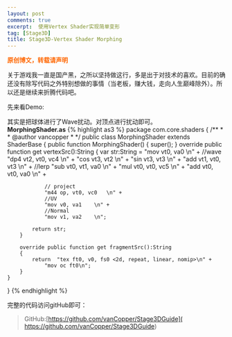 ```yaml
---
layout: post
comments: true
excerpt:  使用Vertex Shader实现简单变形
tag: [Stage3D]
title: Stage3D-Vertex Shader Morphing
---
```

<span style="color: #ff6600;"><strong>原创博文，转载请声明</strong></span>

关于游戏我一直是国产黑，之所以坚持做这行，多是出于对技术的喜欢。目前的确还没有除写代码之外特别想做的事情（当老板，赚大钱，走向人生巅峰除外）。所以还是继续来折腾代码吧。

先来看Demo:

<div id="flashcontent"></div>
<script type="text/javascript">
var flashvars = {};
var params = {wmode:'direct'};
var attributes = {};
swfobject.embedSWF(
'../swf/Stage3DGuide.swf',
'flashcontent',
'800',
'600',
'14.0',
null,
flashvars,
params,
attributes,
null
);
</script>

其实是把球体进行了Wave扰动。对顶点进行扰动即可。  
**MorphingShader.as**
{% highlight as3 %}
package com.core.shaders
{
	/**
	 * 
	 * @author vancopper
	 * 
	 */	
	public class MorphingShader extends ShaderBase
	{
		public function MorphingShader()
		{
			super();
		}
		override public function get vertexSrc():String
		{
			var str:String =
				"mov vt0, va0	\n" +
				//wave
				"dp4 vt2, vt0, vc4	\n" +
				"cos vt3, vt2	\n" +
				"sin vt3, vt3   \n" +
				"add vt1, vt0, vt3	\n" +
				//lerp
				"sub vt0, vt1, va0  \n" +
				"mul vt0, vt0, vc5	\n" +
				"add vt0, vt0, va0	\n" +
				
				// project 
				"m44 op, vt0, vc0	\n" +
				//UV
				"mov v0, va1	\n" +
				//Normal
				"mov v1, va2	\n";
			
			return str; 
		}
		
		override public function get fragmentSrc():String
		{
			return  "tex ft0, v0, fs0 <2d, repeat, linear, nomip>\n" +
				"mov oc ft0\n";
		}
	}
}
{% endhighlight %}

完整的代码访问gitHub即可：

> GitHub:[https://github.com/vanCopper/Stage3DGuide]( https://github.com/vanCopper/Stage3DGuide)